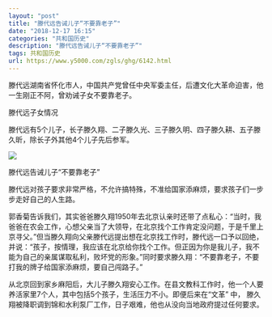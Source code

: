 ```yaml
---
layout: "post"
title: "滕代远告诫儿子“不要靠老子”"
date: "2018-12-17 16:15"
categories: "共和国历史"
description: "滕代远告诫儿子“不要靠老子”"
tags: 共和国历史
url: https://www.y5000.com/zgls/ghg/6142.html
---
```






滕代远湖南省怀化市人，中国共产党曾任中央军委主任，后遭文化大革命迫害，他一生刚正不阿，曾劝诫子女不要靠老子。

滕代远子女情况

滕代远有5个儿子，长子滕久翔、二子滕久光、三子滕久明、四子滕久耕、五子滕久昕，除长子外其他4个儿子先后参军。

![](https://img.y5000.com/uploads/allimg/161129/1FP3HH-0.jpg)

滕代远告诫儿子“不要靠老子”

滕代远对孩子要求非常严格，不允许搞特殊，不准给国家添麻烦，要求孩子们一步步走好自己的人生路。

郭香菊告诉我们，其实爸爸滕久翔1950年去北京认亲时还带了点私心：“当时，我爸爸在农会工作，心想父亲当了大领导，在北京找个工作肯定没问题，于是千里上京寻父。”但当滕久翔向父亲滕代远提出想在北京找工作时，滕代远一口予以回绝，并说：“孩子，按情理，我应该在北京给你找个工作。但正因为你是我儿子，我不能为自己的亲属谋取私利，败坏党的形象。”同时要求滕久翔：“不要靠老子，不要打我的牌子给国家添麻烦，要自己闯路子。”

从北京回到家乡麻阳后，大儿子滕久翔安心工作。在县文教科工作时，他一个人要养活家里7个人，其中包括5个孩子，生活压力不小。即便后来在“文革” 中，
滕久翔被降职调到锦和水利泵厂工作，日子艰难，他也从没向当地政府提过任何要求。
